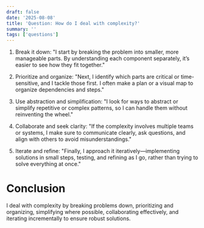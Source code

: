 ```yaml
---
draft: false
date: '2025-08-08'
title: 'Question: How do I deal with complexity?'
summary: ''
tags: ['questions']
---
```


1. Break it down:
   "I start by breaking the problem into smaller, more manageable parts. By understanding each component separately, it’s easier to see how they fit together."

2. Prioritize and organize:
   "Next, I identify which parts are critical or time-sensitive, and I tackle those first. I often make a plan or a visual map to organize dependencies and steps."

3. Use abstraction and simplification:
   "I look for ways to abstract or simplify repetitive or complex patterns, so I can handle them without reinventing the wheel."

4. Collaborate and seek clarity:
   "If the complexity involves multiple teams or systems, I make sure to communicate clearly, ask questions, and align with others to avoid misunderstandings."

5. Iterate and refine:
   "Finally, I approach it iteratively—implementing solutions in small steps, testing, and refining as I go, rather than trying to solve everything at once."

# Conclusion

I deal with complexity by breaking problems down, prioritizing and organizing, simplifying where possible, collaborating effectively, and iterating incrementally to ensure robust solutions.
